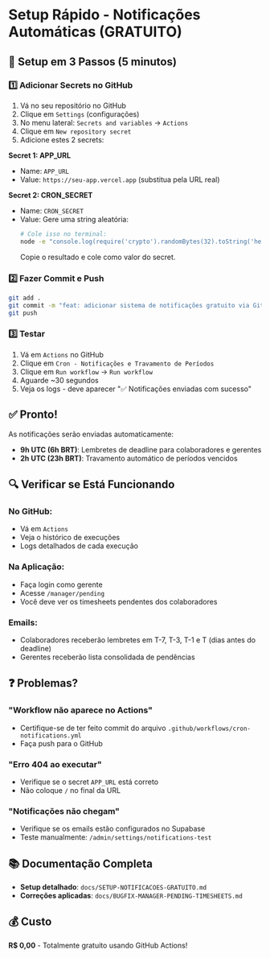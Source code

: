 # Setup Rápido - Notificações Automáticas (GRATUITO)

## 🚀 Setup em 3 Passos (5 minutos)

### 1️⃣ Adicionar Secrets no GitHub

1. Vá no seu repositório no GitHub
2. Clique em `Settings` (configurações)
3. No menu lateral: `Secrets and variables` → `Actions`
4. Clique em `New repository secret`
5. Adicione estes 2 secrets:

**Secret 1: APP_URL**
- Name: `APP_URL`
- Value: `https://seu-app.vercel.app` (substitua pela URL real)

**Secret 2: CRON_SECRET**
- Name: `CRON_SECRET`
- Value: Gere uma string aleatória:
  ```bash
  # Cole isso no terminal:
  node -e "console.log(require('crypto').randomBytes(32).toString('hex'))"
  ```
  Copie o resultado e cole como valor do secret.

### 2️⃣ Fazer Commit e Push

```bash
git add .
git commit -m "feat: adicionar sistema de notificações gratuito via GitHub Actions"
git push
```

### 3️⃣ Testar

1. Vá em `Actions` no GitHub
2. Clique em `Cron - Notificações e Travamento de Períodos`
3. Clique em `Run workflow` → `Run workflow`
4. Aguarde ~30 segundos
5. Veja os logs - deve aparecer "✅ Notificações enviadas com sucesso"

## ✅ Pronto!

As notificações serão enviadas automaticamente:
- **9h UTC (6h BRT)**: Lembretes de deadline para colaboradores e gerentes
- **2h UTC (23h BRT)**: Travamento automático de períodos vencidos

## 🔍 Verificar se Está Funcionando

### No GitHub:
- Vá em `Actions`
- Veja o histórico de execuções
- Logs detalhados de cada execução

### Na Aplicação:
- Faça login como gerente
- Acesse `/manager/pending`
- Você deve ver os timesheets pendentes dos colaboradores

### Emails:
- Colaboradores receberão lembretes em T-7, T-3, T-1 e T (dias antes do deadline)
- Gerentes receberão lista consolidada de pendências

## ❓ Problemas?

### "Workflow não aparece no Actions"
- Certifique-se de ter feito commit do arquivo `.github/workflows/cron-notifications.yml`
- Faça push para o GitHub

### "Erro 404 ao executar"
- Verifique se o secret `APP_URL` está correto
- Não coloque `/` no final da URL

### "Notificações não chegam"
- Verifique se os emails estão configurados no Supabase
- Teste manualmente: `/admin/settings/notifications-test`

## 📚 Documentação Completa

- **Setup detalhado**: `docs/SETUP-NOTIFICACOES-GRATUITO.md`
- **Correções aplicadas**: `docs/BUGFIX-MANAGER-PENDING-TIMESHEETS.md`

## 💰 Custo

**R$ 0,00** - Totalmente gratuito usando GitHub Actions!

